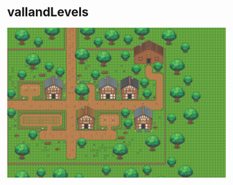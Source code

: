 # vallandLevels
![alt tag](https://raw.githubusercontent.com/TerryScrimsher/vallandLevels/master/preview.png)
